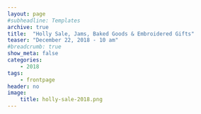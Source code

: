 ```yaml
---
layout: page
#subheadline: Templates
archive: true
title:  "Holly Sale, Jams, Baked Goods & Embroidered Gifts"
teaser: "December 22, 2018 - 10 am"
#breadcrumb: true
show_meta: false
categories:
    - 2018
tags:
    - frontpage
header: no
image:
    title: holly-sale-2018.png
---
```

